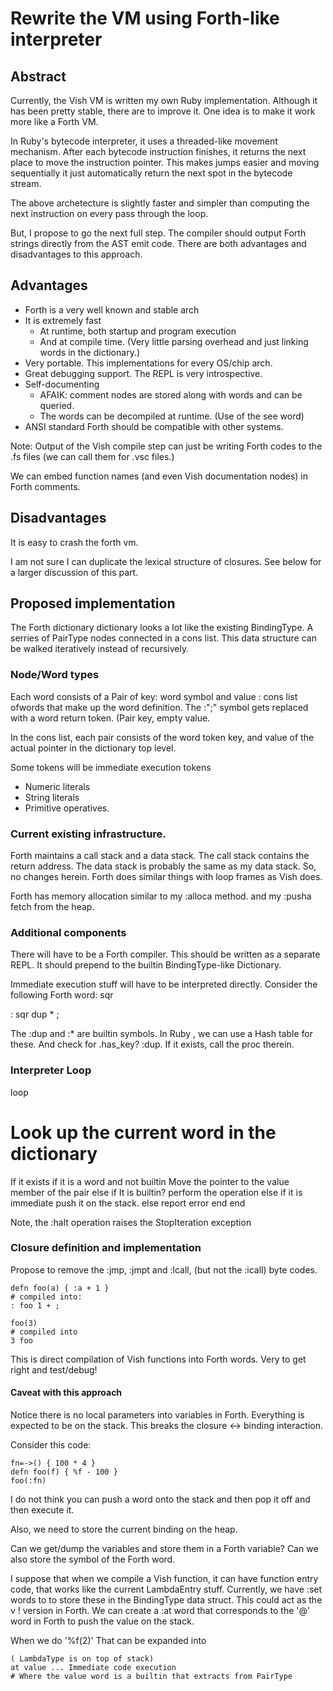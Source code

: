 # Rewrite the VM using Forth-like interpreter

## Abstract

Currently, the Vish VM is written my own Ruby implementation. Although it has been pretty stable, there are 
to improve it. One idea is to make it work more like a Forth VM.

In Ruby's bytecode interpreter, it uses a threaded-like movement mechanism. After each bytecode instruction
finishes, it returns the next place to move the instruction pointer. This makes jumps
easier and moving sequentially it just automatically return the 
next spot in the bytecode stream.

The above archetecture is slightly faster and simpler than computing the next instruction on every pass
through the loop.

But, I propose to go the next full step. The compiler should output Forth strings
directly from the AST emit code. There are both advantages and disadvantages to this approach.

## Advantages

- Forth is a very well known and stable arch
- It is extremely fast
  * At runtime, both startup and program execution
  * And at compile time. (Very little parsing overhead and just linking words in the dictionary.)
- Very portable. This implementations for every OS/chip arch.
- Great debugging support. The REPL is very introspective.
- Self-documenting
  * AFAIK: comment nodes are stored along with words and can be queried.
  * The words can be decompiled at runtime. (Use of the see word)
- ANSI standard Forth should be compatible with other systems.

Note: Output of the Vish compile step can just be writing Forth codes to the .fs files (we can call them for .vsc files.)

We can embed function names (and even Vish documentation nodes) in Forth comments.


## Disadvantages

It is easy to crash the forth vm.

I am not sure I can duplicate the lexical structure of closures.
See below for a larger discussion of this part.

## Proposed implementation

The Forth dictionary dictionary looks a lot like the existing BindingType.
A serries of PairType nodes connected in a cons list.
This data structure can be walked iteratively instead of recursively.

### Node/Word types

Each word consists of a Pair of key: word symbol and value : cons list ofwords that make up
the word definition. The :";" symbol gets replaced with
a word return token. (Pair key, empty value.

In the cons list, each pair consists of the word token key, and value of the actual
pointer in the dictionary top level.

Some tokens will be immediate execution tokens

- Numeric literals
- String literals
- Primitive operatives.



### Current existing infrastructure.

Forth maintains a call stack and a data stack. The call stack contains the return address.
The data stack is probably the same as my data stack. So, no changes herein.
Forth does similar things with loop frames as Vish does.

Forth has memory allocation similar to my :alloca method. and my :pusha fetch from the heap.

### Additional components

There will have to be a Forth compiler.
This should be written as a separate REPL. It should prepend to the builtin 
BindingType-like Dictionary.

Immediate execution stuff will have to be interpreted directly.
Consider the following Forth word: sqr

: sqr dup * ;

The :dup and :* are builtin symbols.
In Ruby , we can use a Hash table for these. And check for .has_key? :dup.
If it exists, call the proc therein.

### Interpreter Loop

loop 
  # Look up the current word in the dictionary
  If it exists
    if it is a word and not builtin
    Move the pointer to the value member of the pair
    else  if It is builtin?
    perform the operation
    else if it is immediate
    push it on the stack.
  else
  report error
  end
end

Note, the :halt operation raises the StopIteration exception

### Closure definition and implementation

Propose to remove the :jmp, :jmpt and :lcall, (but not the :icall) byte codes.

```
defn foo(a) { :a + 1 }
# compiled into:
: foo 1 + ;

foo(3)
# compiled into 
3 foo
```

This is direct compilation of Vish functions into Forth words.
Very to get right and test/debug!

#### Caveat with this approach

Notice there is no local parameters into variables in Forth.
Everything is expected to be on the stack.
This breaks the closure <-> binding interaction.

Consider this code:

```
fn=->() { 100 * 4 }
defn foo(f) { %f - 100 }
foo(:fn)
```

I do not think you can push a word onto the stack
and then pop it off and then execute it.

Also, we need to store the current binding on the heap.

Can we get/dump the variables and store them in a Forth variable?
Can we also store the symbol of the Forth word.

I suppose that when we compile a Vish function, it can have function entry code, that
works like the current LambdaEntry stuff.
Currently, we have :set words to to store these in the BindingType data struct.
This could act as the v ! version in Forth.
We can create a :at word that corresponds to the '@' word in Forth
to push the value on the stack.

When we do '%f(2)' That can be expanded
into

```
( LambdaType is on top of stack)
at value ... Immediate code execution
# Where the value word is a builtin that extracts from PairType
```

